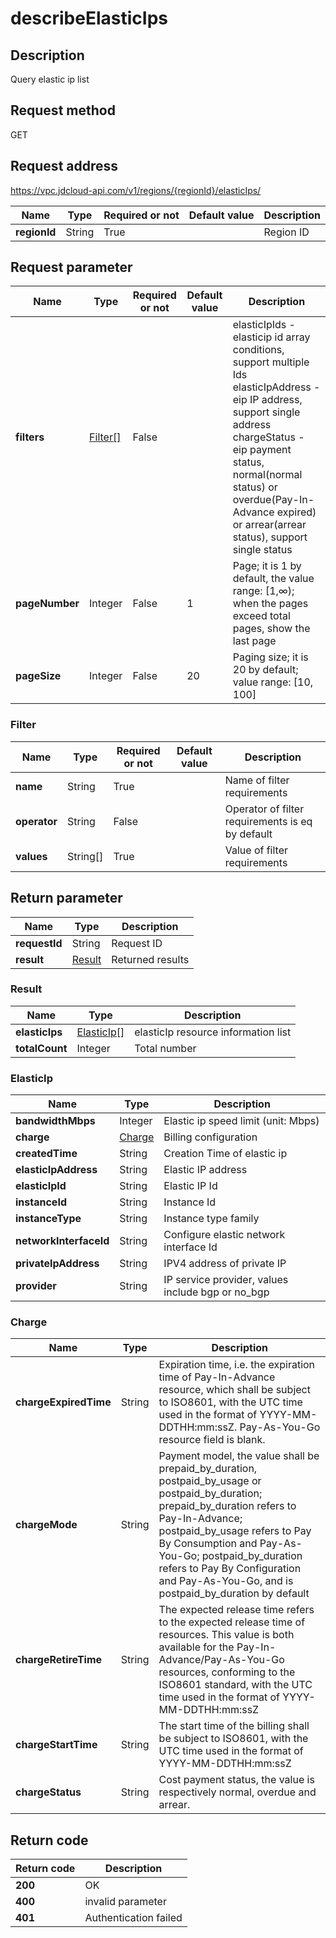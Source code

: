 # describeElasticIps


## Description
Query elastic ip list

## Request method
GET

## Request address
https://vpc.jdcloud-api.com/v1/regions/{regionId}/elasticIps/

|Name|Type|Required or not|Default value|Description|
|---|---|---|---|---|
|**regionId**|String|True||Region ID|

## Request parameter
|Name|Type|Required or not|Default value|Description|
|---|---|---|---|---|
|**filters**|[Filter[]](##Filter)|False||elasticIpIds - elasticip id array conditions, support multiple Ids<br>elasticIpAddress - eip IP address, support single address<br>chargeStatus	- eip payment status, normal(normal status) or overdue(Pay-In-Advance expired) or arrear(arrear status), support single status<br>|
|**pageNumber**|Integer|False|1|Page; it is 1 by default, the value range: [1,∞); when the pages exceed total pages, show the last page|
|**pageSize**|Integer|False|20|Paging size; it is 20 by default; value range: [10, 100]|

### <a name="Filter">Filter</a>
|Name|Type|Required or not|Default value|Description|
|---|---|---|---|---|
|**name**|String|True||Name of filter requirements|
|**operator**|String|False||Operator of filter requirements is eq by default|
|**values**|String[]|True||Value of filter requirements|

## Return parameter
|Name|Type|Description|
|---|---|---|
|**requestId**|String|Request ID|
|**result**|[Result](##Result)|Returned results|


### <a name="Result">Result</a>
|Name|Type|Description|
|---|---|---|
|**elasticIps**|[ElasticIp[]](##ElasticIp)|elasticIp resource information list|
|**totalCount**|Integer|Total number|
### <a name="ElasticIp">ElasticIp</a>
|Name|Type|Description|
|---|---|---|
|**bandwidthMbps**|Integer|Elastic ip speed limit (unit: Mbps)|
|**charge**|[Charge](##Charge)|Billing configuration|
|**createdTime**|String|Creation Time of elastic ip|
|**elasticIpAddress**|String|Elastic IP address|
|**elasticIpId**|String|Elastic IP Id|
|**instanceId**|String|Instance Id|
|**instanceType**|String|Instance type family|
|**networkInterfaceId**|String|Configure elastic network interface Id|
|**privateIpAddress**|String|IPV4 address of private IP|
|**provider**|String|IP service provider, values include bgp or no_bgp|
### <a name="Charge">Charge</a>
|Name|Type|Description|
|---|---|---|
|**chargeExpiredTime**|String|Expiration time, i.e. the expiration time of Pay-In-Advance resource, which shall be subject to ISO8601, with the UTC time used in the format of YYYY-MM-DDTHH:mm:ssZ. Pay-As-You-Go resource field is blank.|
|**chargeMode**|String|Payment model, the value shall be prepaid_by_duration, postpaid_by_usage or postpaid_by_duration; prepaid_by_duration refers to Pay-In-Advance; postpaid_by_usage refers to Pay By Consumption and Pay-As-You-Go; postpaid_by_duration refers to Pay By Configuration and Pay-As-You-Go, and is postpaid_by_duration by default|
|**chargeRetireTime**|String|The expected release time refers to the expected release time of resources. This value is both available for the Pay-In-Advance/Pay-As-You-Go resources, conforming to the ISO8601 standard, with the UTC time used in the format of YYYY-MM-DDTHH:mm:ssZ|
|**chargeStartTime**|String|The start time of the billing shall be subject to ISO8601, with the UTC time used in the format of YYYY-MM-DDTHH:mm:ssZ|
|**chargeStatus**|String|Cost payment status, the value is respectively normal, overdue and arrear.|

## Return code
|Return code|Description|
|---|---|
|**200**|OK|
|**400**|invalid parameter|
|**401**|Authentication failed|
